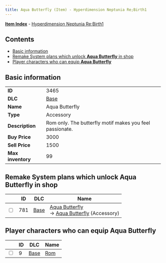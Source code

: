 ```yaml
---
title: Aqua Butterfly (Item) - Hyperdimension Neptunia Re;Birth1
---
```


[**Item Index**](/neptunia/rb1/item/index.html) - [Hyperdimension Neptunia Re;Birth1](/neptunia/rb1)

## Contents

- [Basic information](#basic-information)
- [Remake System plans which unlock **Aqua Butterfly** in shop](#remake-system-plans-which-unlock-aqua-butterfly-in-shop)
- [Player characters who can equip **Aqua Butterfly**](#player-characters-who-can-equip-aqua-butterfly)
## Basic information

|   |   |
| -- | -- |
| **ID** | 3465 |
| **DLC** | [Base](/neptunia/rb1/dlc/1-base.html) |
| **Name** | Aqua Butterfly |
| **Type** | Accessory |
| **Description** | Rom only. The butterfly motif makes you feel passionate. |
| **Buy Price** | 3000 |
| **Sell Price** | 1500 |
| **Max inventory** | 99 |


## Remake System plans which unlock **Aqua Butterfly** in shop

|    | ID | DLC | Name |
| -- | -- | --- | ---- |
| <input type="checkbox" id="rb1-remake-1-781" class="trackbox" /> | 781 | [Base](/neptunia/rb1/dlc/1-base.html) | [Aqua Butterfly](/neptunia/rb1/remake/1-781-aqua-butterfly.html)<br /> → [Aqua Butterfly](/neptunia/rb1/item/1-3465-aqua-butterfly.html) (Accessory) |


## Player characters who can equip **Aqua Butterfly**

|    | ID | DLC | Name |
| -- | -- | --- | ---- |
| <input type="checkbox" id="rb1-player-1-9" class="trackbox" /> | 9 | [Base](/neptunia/rb1/dlc/1-base.html) | [Rom](/neptunia/rb1/player/1-9-rom.html) |
